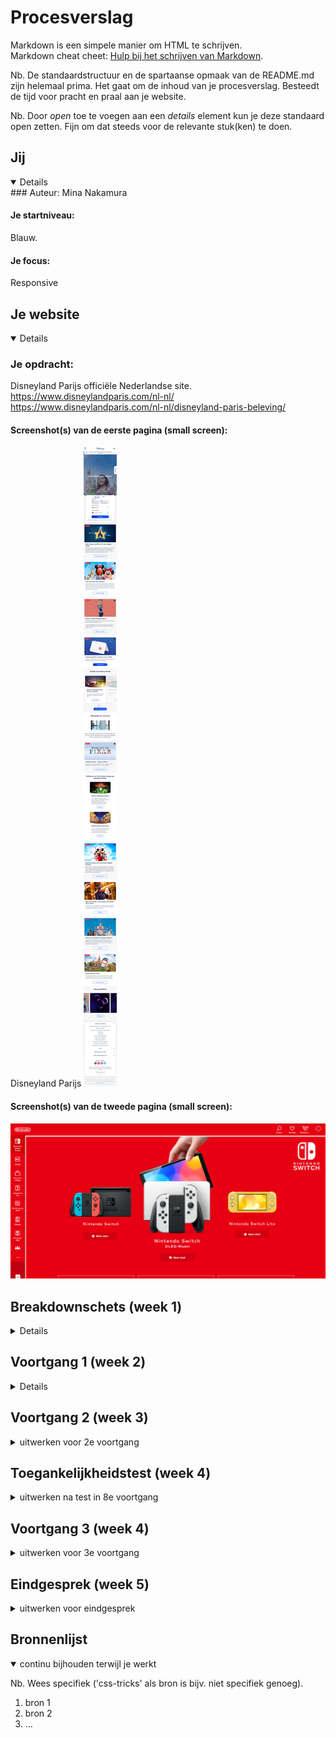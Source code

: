 # Procesverslag
Markdown is een simpele manier om HTML te schrijven.  
Markdown cheat cheet: [Hulp bij het schrijven van Markdown](https://github.com/adam-p/markdown-here/wiki/Markdown-Cheatsheet).

Nb. De standaardstructuur en de spartaanse opmaak van de README.md zijn helemaal prima. Het gaat om de inhoud van je procesverslag. Besteedt de tijd voor pracht en praal aan je website.

Nb. Door *open* toe te voegen aan een *details* element kun je deze standaard open zetten. Fijn om dat steeds voor de relevante stuk(ken) te doen.





## Jij

<details open>
### Auteur:
Mina Nakamura 

#### Je startniveau:
Blauw.

#### Je focus:
Responsive
 
</details>





## Je website

<details open>

### Je opdracht:
Disneyland Parijs officiële Nederlandse site.
https://www.disneylandparis.com/nl-nl/
https://www.disneylandparis.com/nl-nl/disneyland-paris-beleving/
 

#### Screenshot(s) van de eerste pagina (small screen): 
Disneyland Parijs 
<img src="images/eerstepagina.png" alt="home pagina van disneyland parijs">

#### Screenshot(s) van de tweede pagina (small screen):
<img src="images/tweedepagina.png" alt="beleving pagina disneyland parijs">
 
</details>





## Breakdownschets (week 1)

<details>

### de hele pagina: 
<img src="images/" width="375px" alt="breakdown van de hele pagina">

### dynamisch deel (bijv menu): 
<img src="images/" width="375px" alt="breakdown van een dynamisch deel">

### wellicht nog een dynamisch deel (bijv filter): 
<img src="images/" width="375px" alt="breakdown van nog een dynamisch deel">

</details>





## Voortgang 1 (week 2)

<details>
Tot nu toe heb ik persoonlijk eigenlijk alleen aandacht besteed aan de oefenopdrachten en nog totaal niet aan de website zelf. Wel heb ik de breakdown schets en een hele kleine begin gemaakt aan 1 html pagina. 

### Stand van zaken
Hier dit ging goed & dit was lastig (neem ook screenshots op van delen van je website en code)
In het vorige schooljaar hadden we een project wwarbij we een mobile webpagina moesten maken die samen gaat met een internationale student guidebook. hierbij had een ik een fixed nav bar gemaakt in html/css, ik wilde voor dit project iets vergelijkbaars doen maar dit keer ook schaalbaar aangezien de vorige niet zo was. Dit ging een beetje stroef en nam ook wat tijd in aangezien ik heel veel ben vergeten in de vakantie, het was dus even wennen weer. Maar uiteindelijk is dit wel gelukt.


### Agenda voor meeting
samen met je groepje opstellen

| student 1      | student 2          | student 3    | student 4        |
| ---            | ---                | ---          | ---              |
| dit bespreken  | en dit             | en ik dit    | en dan ik dat    |
| en dat ook nog | dit als er tijd is | nog een punt | dit wil ik zeker |
| ...            | ...                | ...          | ...              |
 
- Geen classes gebruiken, maar is het dan nog wel mogelijk om een active class aan te maken, die was ook gebruikt in de les in de voorbeelden.
- Js interacties, wat voor interactie is het minimuum
- Wat is handig om het helemaal responsive te maken, %, vh/vw etc?


### Verslag van meeting
hier na afloop snel de uitkomsten van de meeting vastleggen

- punt 1
- punt 2
- nog een punt
- ...

</details>





## Voortgang 2 (week 3)

<details>
<summary>uitwerken voor 2e voortgang</summary>

### Stand van zaken
hier dit ging goed & dit was lastig (neem ook screenshots op van delen van je website en code)


### Agenda voor meeting
samen met je groepje opstellen

| student 1      | student 2          | student 3    | student 4        |
| ---            | ---                | ---          | ---              |
| dit bespreken  | en dit             | en ik dit    | en dan ik dat    |
| en dat ook nog | dit als er tijd is | nog een punt | dit wil ik zeker |
| ...            | ...                | ...          | ...              |


### Verslag van meeting
hier na afloop snel de uitkomsten van de meeting vastleggen

- punt 1
- punt 2
- nog een punt
- ...

</details>





## Toegankelijkheidstest (week 4)

<details>
<summary>uitwerken na test in 8e voortgang</summary>

### Bevindingen
Lijst met je bevindingen die in de test naar voren kwamen:

#### Titel eerste bevinding
Hier korte omschrijving (met indien nodig een afbeelding)

Hier een omschrijving van hoe het opgelost kan worden (met indien nodig een afbeelding)


#### Titel tweede bevinding. 
Hier korte omschrijving (met indien nodig een afbeelding)

Hier een omschrijving van hoe het opgelost kan worden (met indien nodig een afbeelding)


#### Titel volgende bevinding. 
Hier korte omschrijving (met indien nodig een afbeelding)

Hier een omschrijving van hoe het opgelost kan worden (met indien nodig een afbeelding)


#### Titel nog een bevinding. 
Hier korte omschrijving (met indien nodig een afbeelding)

Hier een omschrijving van hoe het opgelost kan worden (met indien nodig een afbeelding)

</details>





## Voortgang 3 (week 4)

<details>
<summary>uitwerken voor 3e voortgang</summary>

### Stand van zaken
hier dit ging goed & dit was lastig (neem ook screenshots op van delen van je website en code)


### Agenda voor meeting
samen met je groepje opstellen

| student 1      | student 2          | student 3    | student 4        |
| ---            | ---                | ---          | ---              |
| dit bespreken  | en dit             | en ik dit    | en dan ik dat    |
| en dat ook nog | dit als er tijd is | nog een punt | dit wil ik zeker |
| ...            | ...                | ...          | ...              |


### Verslag van meeting
hier na afloop snel de uitkomsten van de meeting vastleggen

- punt 1
- punt 2
- nog een punt
- ...

</details>





## Eindgesprek (week 5)

<details>
<summary>uitwerken voor eindgesprek</summary>

### Stand van zaken
hier dit ging goed & dit was lastig (neem ook screenshots op van delen van je website en code)

### Screenshot(s)

hier screenshot(s) van je eindresultaat

</details>





## Bronnenlijst

<details open>
<summary>continu bijhouden terwijl je werkt</summary>

Nb. Wees specifiek ('css-tricks' als bron is bijv. niet specifiek genoeg).

1. bron 1
2. bron 2
3. ...

</details>
